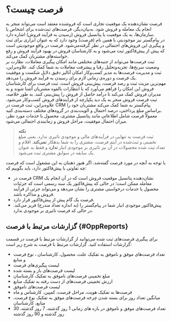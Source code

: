 # فرصت چیست؟
فرصت نشان‌دهنده یک موقعیت تجاری است که فروشنده معتقد است می‌تواند منجر به انجام یک معامله و فروش شود. به‌بیان‌دیگر، فرصت‌های ثبت‌شده برای اشخاص یا سازمان‌ها، به یک موقعیت یا پتانسیل فروش (رسیدن به فرآیند فروش) اشاره دارد. <br>
در پیام‌گستر نیز موجودیتی با همین نام (فرصت) وجود دارد که به عنوان ابزاری برای ثبت و پیگیری این فروش‌های احتمالی در نظر گرفته‌می‌شود. فرصت در واقع موجودیتی است که پیش از پیش‌‌فاکتور ثبت می‌شود و به کارشناسان فروش در بهبود فرآیند فروش و رفع خواسته‌های مشتریان کمک می‌کند.<br>
 ثبت فرصت‌ها می‌تواند از جنبه‌های مختلفی مانند امکان پیگیری معاملات، نظارت بر وضعیت سرنخ‌ها، تجزیه‌وتحلیل رقبا و پیشرفت معاملات به شما کمک کند. علاوه‌‌براین، ثبت و مدیریت فرصت‌ها به مدیر کسب‌و‌کار امکان آنالیز دقیق دلایل شکست و موفقیت یک فرصت و دوره‌ی زمانی لازم برای رسیدن به فرآیند فروش را می‌دهد.<br>
مهم‌ترین مزیت ثبت و رصد فرصت‌، پیش‌‌بینی فروش است. ثبت فرصت برای کارشناسان فروش این امکان را فراهم می‌آورد که با انتظارات بالقوه مشتریان آشنا شوند و به مدیران فروش کمک می‌کند تا درآمد حاصل از فروش را پیش‌بینی کنند. به طور خلاصه، ثبت فرصت فروش منجر به یک دید یکپارچه از فرآیند‌های فروش کسب‌وکار می‌شود. علاوه‌براین، ثبت فرصت در CRM  پیام‌گستر به شما کمک می‌کند مشتریان خود را براساس مبلغ پرداختی، درصد احتمال و الویت‌بندی در گروه‌های مختلف دسته‌بندی کنید.<br>
معمولاً فرصت شامل اطلاعاتی مانند پتانسیل مشتری، محصول یا خدمات مورد نظر، میزان احتمال موفقیت، مراحل فروش و زمانبندی احتمالی می‌شود.<br>
> **نکته**<br>
> ثبت فرصت به تنهایی در فرآیندهای مالی و موجودی تاثیری ندارد. یعنی مبلغ تخمینی و ثبت‌شده در آیتم فرصت، مشتری را به شما بدهکار **نمی‌کند**. اقلام و تعداد ثبت شده محصولات در آن نیز تاثیری بر موجودی انبار **ندارد** و فقط به عنوان یک سابقه در سوابق مشتری ثبت می‌شود.<br>

با توجه به آنچه در مورد فرصت گفته‌شد، اگر هنوز ذهنتان به این مشغول است که فرصت چه تفاوتی با پیش‌فاکتور دارد، باید بگوییم که:<br>
- فرصت در CRM نشان‌دهنده پتانسیل موقعیت فروش است که در آن انجام یک معامله ممکن است؛ در حالی که پیش‌فاکتور یک سند رسمی است که جزئیات محصول یا خدمات درخواستی مشتری را نشان می‌دهد و می‌تواند جزئی از فرآیند فروش و مذاکره باشد.
- فرصت یک گام پیش از پیش‌فاکتور قرار دارد.
- پیش‌فاکتور موجودی انبار شما در پیام‌گستر را (به اندازه تعداد مندرج) فریز می‌کند. در حالی که فرصت تاثیری بر موجودی ندارد.

## گزارشات مرتبط با فرصت {#OppReports}
برای پیگیری فرصت‌های ثبت شده می‌توانید از گزارشات مرتبط با فرصت در قسمت گزارشات استفاده کنید. گزارشات مرتبط با فرصت به شرح زیر است:<br>
-	تعداد فرصت‌های موفق و ناموفق به تفکیک علت، محصول، کارشناسان ، نوع فرصت و منابع 
- لیست پیگیری‌های فرصت 
- لیست فرصت‌های باز و بسته شده
- مبلغ تخمینی فرصت‌های ناموفق به تفکیک کارشناسان
- ارزش تخمینی فرصت‌های از دست رفته به تفکیک منابع
- لیست فرصت‌های ناموفق
- فرصت‌ها به تفکیک هویت، مراحل فرصت، کمپین، کارشناس و ماه
-	میانگین تعداد روز برای بسته شدن چرخه فرصت‌های موفق به تفکیک نوع فرصت، منابع، کارشناسان
- تعداد فرصت‌های موفق و ناموفق در بازه های زمانی 1 روز گذشته، 7 روز گذشته، 30 روز گذشته و 90 روز گذشته


